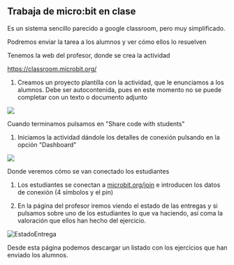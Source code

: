 ## Trabaja de micro:bit en clase

Es un sistema sencillo parecido a google classroom, pero muy simplificado. 

Podremos enviar la tarea a los alumnos y ver cómo ellos lo resuelven

Tenemos la web del profesor, donde se crea la actividad

https://classroom.microbit.org/

1. Creamos un proyecto plantilla con la actividad, que le enunciamos a los alumnos. Debe ser autocontenida, pues en este momento no se puede completar con un texto o documento adjunto

![](PlantillaTarea.png)

Cuando terminamos pulsamos en "Share code with students"

1. Iniciamos la actividad dándole los detalles de conexión pulsando en la opción "Dashboard"

![](micro:bitClassroomDatosParaConectar.png)

Donde veremos cómo se van conectado los estudiantes

1. Los estudiantes se conectan a [microbit.org/join](microbit.org/join) e introducen los datos de conexión (4 símbolos y el pin)

1. En la página del profesor iremos viendo el estado de las entregas y si pulsamos sobre uno de los estudiantes lo que va haciendo, así coma la valoración que ellos han hecho del ejercicio.

![EstadoEntrega](EstadoEntregas.png)

Desde esta página podemos descargar un listado con los ejercicios que han enviado los alumnos.

